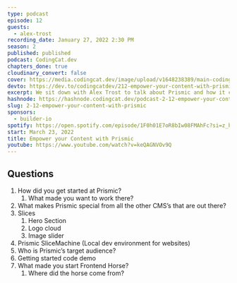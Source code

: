 ```yaml
---
type: podcast
episode: 12
guests:
  - alex-trost
recording_date: January 27, 2022 2:30 PM
season: 2
published: published
podcast: CodingCat.dev
chapters_done: true
cloudinary_convert: false
cover: https://media.codingcat.dev/image/upload/v1648238389/main-codingcatdev-photo/2.12.png
devto: https://dev.to/codingcatdev/212-empower-your-content-with-prismic-3io
excerpt: We sit down with Alex Trost to talk about Prismic and how it can empower your content and content creators.
hashnode: https://hashnode.codingcat.dev/podcast-2-12-empower-your-content-with-prismic
slug: 2-12-empower-your-content-with-prismic
sponsors:
  - builder-io
spotify: https://open.spotify.com/episode/1F0h01E7oR8bIw08FMAhFc?si=z_hJKzeLR1iAqRv_BT1fPQ
start: March 23, 2022
title: Empower your Content with Prismic
youtube: https://www.youtube.com/watch?v=keQAGNVOv9Q
---
```


## Questions

1. How did you get started at Prismic?
   1. What made you want to work there?
2. What makes Prismic special from all the other CMS’s that are out there?
3. Slices
   1. Hero Section
   2. Logo cloud
   3. Image slider
4. Prismic SliceMachine (Local dev environment for websites)
5. Who is Prismic’s target audience?
6. Getting started code demo
7. What made you start Frontend Horse?
   1. Where did the horse come from?

